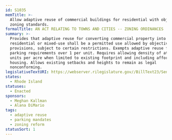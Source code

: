 ```yaml
---
id: S1035
memTitle: >-
  Allow adaptive reuse of commercial buildings for residential with objective
  zoning standards.
formalTitle: AN ACT RELATING TO TOWNS AND CITIES -- ZONING ORDINANCES
summary: >-
  Provides that adaptive reuse for converting commercial property into
  residential or mixed-use shall be a permitted use allowed by objective zoning
  provisions, subject to certain restrictions. Exempts adaptive reuse from
  parking requirements over 1 per unit. Requires allowing density of at least 15
  units per acre when limited to existing footprint and including affordable
  housing. Allows existing setbacks and heights to remain as legal
  nonconforming.
legislativeTextURI: https://webserver.rilegislature.gov//BillText23/SenateText23/S1035.htm
states:
  - Rhode Island
statuses:
  - Enacted
sponsors:
  - Meghan Kallman
  - Alana DiMario
tags:
  - adaptive reuse
  - parking mandates
  - zoning reform
statusSort: 1
---
```

